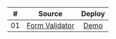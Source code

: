 |  #  |            Source             | Deploy |
| :-: | :----------------------------: | :-------: |
| 01  |       [Form Validator](https://github.com/ancaiman/mini-projects/tree/main/form-validator)       | [Demo](https://ancaiman.github.io/mini-projects/form-validator/)  |